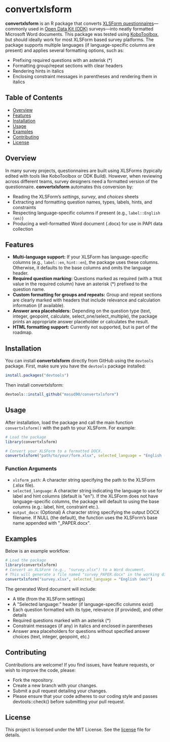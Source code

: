 # convertxlsform

**convertxlsform** is an R package that converts [XLSForm questionnaires](https://xlsform.org/en/)—commonly used in [Open Data Kit (ODK)](https://opendatakit.org/software/) surveys—into neatly formatted Microsoft Word documents. This package was tested using [KoboToolbox](https://www.kobotoolbox.org/), but should ideally work for most XLSForm based survey platforms. The package supports multiple languages (if language-specific columns are present) and applies several formatting options, such as:

- Prefixing required questions with an asterisk (*)
- Formatting group/repeat sections with clear headers
- Rendering hints in italics
- Enclosing constraint messages in parentheses and rendering them in italics

## Table of Contents

- [Overview](#overview)
- [Features](#features)
- [Installation](#installation)
- [Usage](#usage)
- [Examples](#examples)
- [Contributing](#contributing)
- [License](#license)

## Overview

In many survey projects, questionnaires are built using XLSForms (typically edited with tools like KoboToolbox or ODK Build). However, when reviewing across different teams, survey designers need a formatted version of the questionnaire. **convertxlsform** automates this conversion by:

- Reading the XLSForm’s *settings*, *survey*, and *choices* sheets
- Extracting and formatting question names, types, labels, hints, and constraints
- Respecting language-specific columns if present (e.g., `label::English (en)`)
- Producing a well-formatted Word document (.docx) for use in PAPI data collection

## Features

- **Multi-language support:** If your XLSForm has language-specific columns (e.g., `label::en`, `hint::en`), the package uses these columns. Otherwise, it defaults to the base columns and omits the language header.
- **Required question marking:** Questions marked as required (with a `TRUE` value in the required column) have an asterisk (*) prefixed to the question name.
- **Custom formatting for groups and repeats:** Group and repeat sections are clearly marked with headers that include relevance and calculation information (if available).
- **Answer area placeholders:** Depending on the question type (text, integer, geopoint, calculate, select_one/select_multiple), the package prints an appropriate answer placeholder or calculates the result.
- **HTML formatting support:** Currently not supported, but is part of the roadmap.

## Installation

You can install **convertxlsform** directly from GitHub using the `devtools` package. First, make sure you have the `devtools` package installed:

```r
install.packages("devtools")
```

Then install convertxlsform:
```r
devtools::install_github("masud90/convertxlsform")
```

## Usage
After installation, load the package and call the main function `convertxlsform()` with the path to your XLSForm. For example:

```r
# Load the package
library(convertxlsform)

# Convert your XLSForm to a formatted DOCX.
convertxlsform("path/to/your/form.xlsx", selected_language = "English (en)")
```
### Function Arguments
- `xlsform_path`: A character string specifying the path to the XLSForm (.xlsx file).
- `selected_language`: A character string indicating the language to use for label and hint columns (default is "en"). If the XLSForm does not have language-specific columns, the package will default to using the base columns (e.g.: label, hint, constraint etc.).
- `output_docx`: (Optional) A character string specifying the output DOCX filename. If NULL (the default), the function uses the XLSForm’s base name appended with "_PAPER.docx".

## Examples
Below is an example workflow:

```r
# Load the package
library(convertxlsform)
# Convert an XLSForm (e.g., "survey.xlsx") to a Word document.
# This will generate a file named "survey_PAPER.docx" in the working directory.
convertxlsform("survey.xlsx", selected_language = "English (en)")
```

The generated Word document will include:

- A title (from the XLSForm settings)
- A "Selected language:" header (if language-specific columns exist)
- Each question formatted with its type, relevance (if provided), and other details
- Required questions marked with an asterisk (*)
- Constraint messages (if any) in italics and enclosed in parentheses
- Answer area placeholders for questions without specified answer choices (text, integer, geopoint, etc.)

## Contributing
Contributions are welcome! If you find issues, have feature requests, or wish to improve the code, please:

- Fork the repository.
- Create a new branch with your changes.
- Submit a pull request detailing your changes.
- Please ensure that your code adheres to our coding style and passes devtools::check() before submitting your pull request.

## License
This project is licensed under the MIT License. See the [license](LICENSE) file for details.

